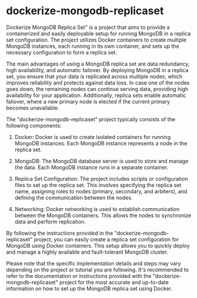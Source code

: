 # dockerize-mongodb-replicaset
Dockerize MongoDB Replica Set" is a project that aims to provide a containerized and easily deployable setup for running MongoDB in a replica set configuration. The project utilizes Docker containers to create multiple MongoDB instances, each running in its own container, and sets up the necessary configuration to form a replica set.

The main advantages of using a MongoDB replica set are data redundancy, high availability, and automatic failover. By deploying MongoDB in a replica set, you ensure that your data is replicated across multiple nodes, which improves reliability and protects against data loss. In case one of the nodes goes down, the remaining nodes can continue serving data, providing high availability for your application. Additionally, replica sets enable automatic failover, where a new primary node is elected if the current primary becomes unavailable.


The "dockerize-mongodb-replicaset" project typically consists of the following components:

1) Docker: Docker is used to create isolated containers for running MongoDB instances. Each MongoDB instance represents a node in the replica set.

2) MongoDB: The MongoDB database server is used to store and manage the data. Each MongoDB instance runs in a separate container.

3) Replica Set Configuration: The project includes scripts or configuration files to set up the replica set. This involves specifying the replica set name, assigning roles to nodes (primary, secondary, and arbiters), and defining the communication between the nodes.

4) Networking: Docker networking is used to establish communication between the MongoDB containers. This allows the nodes to synchronize data and perform replication.


By following the instructions provided in the "dockerize-mongodb-replicaset" project, you can easily create a replica set configuration for MongoDB using Docker containers. This setup allows you to quickly deploy and manage a highly available and fault-tolerant MongoDB cluster.

Please note that the specific implementation details and steps may vary depending on the project or tutorial you are following. It's recommended to refer to the documentation or instructions provided with the "dockerize-mongodb-replicaset" project for the most accurate and up-to-date information on how to set up the MongoDB replica set using Docker.